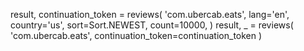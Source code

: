 result, continuation_token = reviews(
   'com.ubercab.eats',
   lang='en',
   country='us', 
   sort=Sort.NEWEST, 
   count=10000,
)
result, _ = reviews(
   'com.ubercab.eats',
   continuation_token=continuation_token
)
